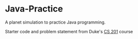 # Java-Practice
A planet simulation to practice Java programming.

Starter code and problem statement from Duke's [CS 201](http://www.cs.duke.edu/courses/fall16/compsci201/assign/nbody/) course
